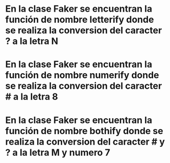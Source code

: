 # En la clase Faker se encuentran la función de nombre letterify  donde se realiza la conversion del caracter ? a la letra N

# En la clase Faker se encuentran la función de nombre numerify  donde se realiza la conversion del caracter # a la letra 8

# En la clase Faker se encuentran la función de nombre bothify  donde se realiza la conversion del caracter # y ? a la letra M y numero 7
